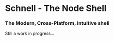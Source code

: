 <h1>Schnell - The Node Shell</h1>

<h3>The Modern, Cross-Platform, Intuitive shell</h3>

Still a work in progress...